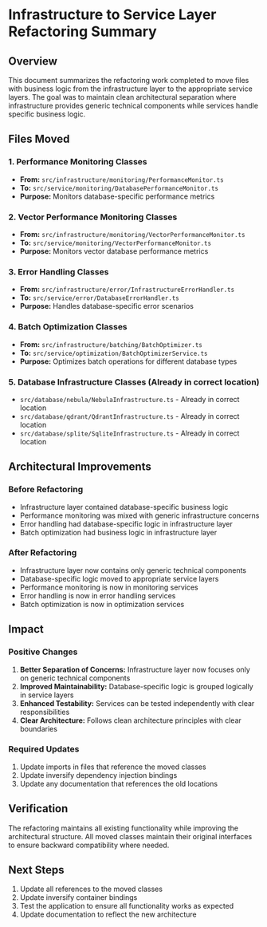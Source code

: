 # Infrastructure to Service Layer Refactoring Summary

## Overview

This document summarizes the refactoring work completed to move files with business logic from the infrastructure layer to the appropriate service layers. The goal was to maintain clean architectural separation where infrastructure provides generic technical components while services handle specific business logic.

## Files Moved

### 1. Performance Monitoring Classes
- **From:** `src/infrastructure/monitoring/PerformanceMonitor.ts`
- **To:** `src/service/monitoring/DatabasePerformanceMonitor.ts`
- **Purpose:** Monitors database-specific performance metrics

### 2. Vector Performance Monitoring Classes
- **From:** `src/infrastructure/monitoring/VectorPerformanceMonitor.ts`
- **To:** `src/service/monitoring/VectorPerformanceMonitor.ts`
- **Purpose:** Monitors vector database performance metrics

### 3. Error Handling Classes
- **From:** `src/infrastructure/error/InfrastructureErrorHandler.ts`
- **To:** `src/service/error/DatabaseErrorHandler.ts`
- **Purpose:** Handles database-specific error scenarios

### 4. Batch Optimization Classes
- **From:** `src/infrastructure/batching/BatchOptimizer.ts`
- **To:** `src/service/optimization/BatchOptimizerService.ts`
- **Purpose:** Optimizes batch operations for different database types

### 5. Database Infrastructure Classes (Already in correct location)
- `src/database/nebula/NebulaInfrastructure.ts` - Already in correct location
- `src/database/qdrant/QdrantInfrastructure.ts` - Already in correct location  
- `src/database/splite/SqliteInfrastructure.ts` - Already in correct location

## Architectural Improvements

### Before Refactoring
- Infrastructure layer contained database-specific business logic
- Performance monitoring was mixed with generic infrastructure concerns
- Error handling had database-specific logic in infrastructure layer
- Batch optimization had business logic in infrastructure layer

### After Refactoring
- Infrastructure layer now contains only generic technical components
- Database-specific logic moved to appropriate service layers
- Performance monitoring is now in monitoring services
- Error handling is now in error handling services
- Batch optimization is now in optimization services

## Impact

### Positive Changes
1. **Better Separation of Concerns:** Infrastructure layer now focuses only on generic technical components
2. **Improved Maintainability:** Database-specific logic is grouped logically in service layers
3. **Enhanced Testability:** Services can be tested independently with clear responsibilities
4. **Clear Architecture:** Follows clean architecture principles with clear boundaries

### Required Updates
1. Update imports in files that reference the moved classes
2. Update inversify dependency injection bindings
3. Update any documentation that references the old locations

## Verification

The refactoring maintains all existing functionality while improving the architectural structure. All moved classes maintain their original interfaces to ensure backward compatibility where needed.

## Next Steps

1. Update all references to the moved classes
2. Update inversify container bindings
3. Test the application to ensure all functionality works as expected
4. Update documentation to reflect the new architecture